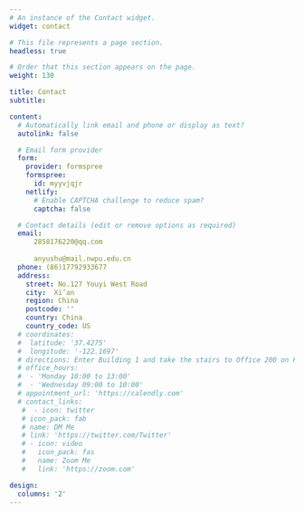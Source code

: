 ```yaml
---
# An instance of the Contact widget.
widget: contact

# This file represents a page section.
headless: true

# Order that this section appears on the page.
weight: 130

title: Contact
subtitle:

content:
  # Automatically link email and phone or display as text?
  autolink: false

  # Email form provider
  form:
    provider: formspree
    formspree:
      id: myyvjqjr
    netlify:
      # Enable CAPTCHA challenge to reduce spam?
      captcha: false

  # Contact details (edit or remove options as required)
  email: 
      2858176220@qq.com  
      
      anyushu@mail.nwpu.edu.cn 
  phone: (86)17792933677
  address:
    street: No.127 Youyi West Road
    city:  Xi’an
    region: China
    postcode: ''
    country: China
    country_code: US
  # coordinates:
  #  latitude: '37.4275'
  #  longitude: '-122.1697'
  # directions: Enter Building 1 and take the stairs to Office 200 on Floor 2
  # office_hours:
  #  - 'Monday 10:00 to 13:00'
  #  - 'Wednesday 09:00 to 10:00'
  # appointment_url: 'https://calendly.com'
  # contact_links:
   #  - icon: twitter
   # icon_pack: fab
   # name: DM Me
   # link: 'https://twitter.com/Twitter'
   # - icon: video
   #   icon_pack: fas
   #   name: Zoom Me
   #   link: 'https://zoom.com'

design:
  columns: '2'
---
```

